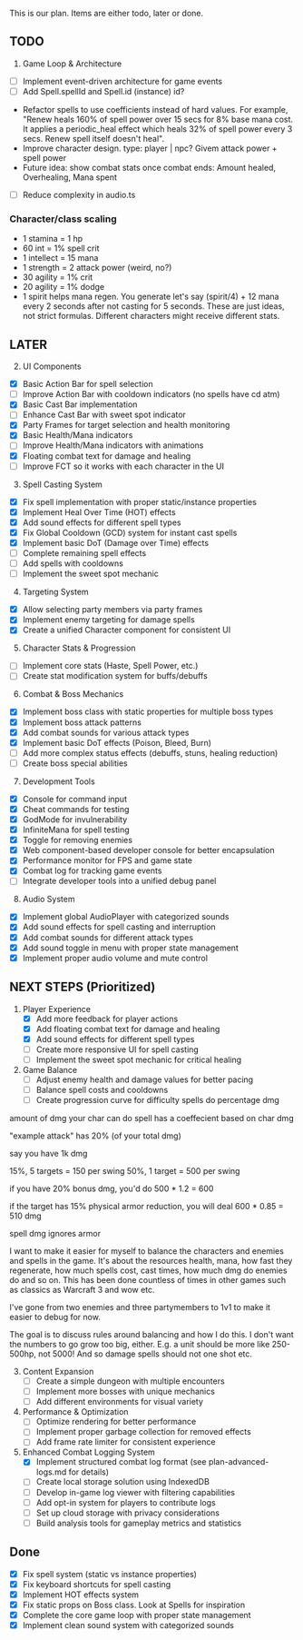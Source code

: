 This is our plan. Items are either todo, later or done.

## TODO

1. Game Loop & Architecture

- [ ] Implement event-driven architecture for game events
- [ ] Add Spell.spellId and Spell.id (instance) id?
- Refactor spells to use coefficients instead of hard values. For example, "Renew heals 160% of spell power over 15 secs for 8% base mana cost. It applies a periodic_heal effect which heals 32% of spell power every 3 secs. Renew spell itself doesn't heal".
- Improve character design. type: player | npc? Givem attack power + spell power
- Future idea: show combat stats once combat ends: Amount healed, Overhealing, Mana spent
- [ ] Reduce complexity in audio.ts

### Character/class scaling
- 1 stamina = 1 hp
- 60 int = 1% spell crit
- 1 intellect = 15 mana
- 1 strength = 2 attack power (weird, no?)
- 30 agility = 1% crit
- 20 agility = 1% dodge
- 1 spirit helps mana regen. You generate let's say (spirit/4) + 12 mana every 2 seconds after not casting for 5 seconds.
These are just ideas, not strict formulas. Different characters might receive different stats.

## LATER

2. UI Components

- [x] Basic Action Bar for spell selection
- [ ] Improve Action Bar with cooldown indicators (no spells have cd atm)
- [x] Basic Cast Bar implementation
- [ ] Enhance Cast Bar with sweet spot indicator
- [x] Party Frames for target selection and health monitoring
- [x] Basic Health/Mana indicators
- [ ] Improve Health/Mana indicators with animations
- [x] Floating combat text for damage and healing
- [ ] Improve FCT so it works with each character in the UI

3. Spell Casting System

- [x] Fix spell implementation with proper static/instance properties
- [x] Implement Heal Over Time (HOT) effects
- [x] Add sound effects for different spell types
- [x] Fix Global Cooldown (GCD) system for instant cast spells
- [x] Implement basic DoT (Damage over Time) effects
- [ ] Complete remaining spell effects
- [ ] Add spells with cooldowns
- [ ] Implement the sweet spot mechanic

4. Targeting System

- [x] Allow selecting party members via party frames
- [x] Implement enemy targeting for damage spells
- [x] Create a unified Character component for consistent UI

5. Character Stats & Progression

- [ ] Implement core stats (Haste, Spell Power, etc.)
- [ ] Create stat modification system for buffs/debuffs

6. Combat & Boss Mechanics

- [x] Implement boss class with static properties for multiple boss types
- [x] Implement boss attack patterns
- [x] Add combat sounds for various attack types
- [x] Implement basic DoT effects (Poison, Bleed, Burn)
- [ ] Add more complex status effects (debuffs, stuns, healing reduction)
- [ ] Create boss special abilities

7. Development Tools

- [x] Console for command input
- [x] Cheat commands for testing
- [x] GodMode for invulnerability
- [x] InfiniteMana for spell testing
- [x] Toggle for removing enemies
- [x] Web component-based developer console for better encapsulation
- [x] Performance monitor for FPS and game state
- [x] Combat log for tracking game events
- [ ] Integrate developer tools into a unified debug panel

8. Audio System

- [x] Implement global AudioPlayer with categorized sounds
- [x] Add sound effects for spell casting and interruption
- [x] Add combat sounds for different attack types
- [x] Add sound toggle in menu with proper state management
- [x] Implement proper audio volume and mute control

## NEXT STEPS (Prioritized)

1. Player Experience
   - [x] Add more feedback for player actions
   - [x] Add floating combat text for damage and healing
   - [x] Add sound effects for different spell types
   - [ ] Create more responsive UI for spell casting
   - [ ] Implement the sweet spot mechanic for critical healing

2. Game Balance
   - [ ] Adjust enemy health and damage values for better pacing
   - [ ] Balance spell costs and cooldowns
   - [ ] Create progression curve for difficulty
spells do percentage dmg

amount of dmg your char can do
spell has a coeffecient based on char dmg

"example attack" has 20% (of your total dmg)

say you have 1k dmg

15%, 5 targets = 150 per swing
50%, 1 target = 500 per swing

if you have 20% bonus dmg, you'd do 500 * 1.2 = 600

if the target has 15% physical armor reduction, you will deal 600 * 0.85 = 510 dmg

spell dmg ignores armor


I want to make it easier for myself to balance the characters and enemies and spells in the game. It's about the resources health, mana, how fast they regenerate, how much spells cost, cast times, how much dmg do enemies do and so on. This has been done countless of times in other games such as classics as Warcraft 3 and wow etc.

I've gone from two enemies and three partymembers to 1v1 to make it easier to debug for now.

The goal is to discuss rules around balancing and how I do this. I don't want the numbers to go grow too big, either. E.g. a unit should be more like 250-500hp, not 5000! And so damage spells should not one shot etc.


3. Content Expansion
   - [ ] Create a simple dungeon with multiple encounters
   - [ ] Implement more bosses with unique mechanics
   - [ ] Add different environments for visual variety

4. Performance & Optimization
   - [ ] Optimize rendering for better performance
   - [ ] Implement proper garbage collection for removed effects
   - [ ] Add frame rate limiter for consistent experience

5. Enhanced Combat Logging System
   - [x] Implement structured combat log format (see plan-advanced-logs.md for details)
   - [ ] Create local storage solution using IndexedDB
   - [ ] Develop in-game log viewer with filtering capabilities
   - [ ] Add opt-in system for players to contribute logs
   - [ ] Set up cloud storage with privacy considerations
   - [ ] Build analysis tools for gameplay metrics and statistics

## Done

- [x] Fix spell system (static vs instance properties)
- [x] Fix keyboard shortcuts for spell casting
- [x] Implement HOT effects system
- [x] Fix static props on Boss class. Look at Spells for inspiration
- [x] Complete the core game loop with proper state management
- [x] Implement clean sound system with categorized sounds

